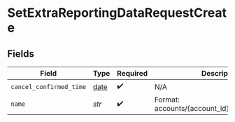 # SetExtraReportingDataRequestCreate


## Fields

| Field                                                                           | Type                                                                            | Required                                                                        | Description                                                                     | Example                                                                         |
| ------------------------------------------------------------------------------- | ------------------------------------------------------------------------------- | ------------------------------------------------------------------------------- | ------------------------------------------------------------------------------- | ------------------------------------------------------------------------------- |
| `cancel_confirmed_time`                                                         | [date](https://docs.python.org/3/library/datetime.html#date-objects)            | :heavy_check_mark:                                                              | N/A                                                                             | 2025-12-13 15:28:17.262732 +0000 UTC                                            |
| `name`                                                                          | *str*                                                                           | :heavy_check_mark:                                                              | Format: accounts/{account_id}/orders/{order_id}                                 | accounts/01HBRQ5BW6ZAY4BNWP4GWRD80X/orders/ebb0c9b5-2c74-45c9-a4ab-40596b778706 |